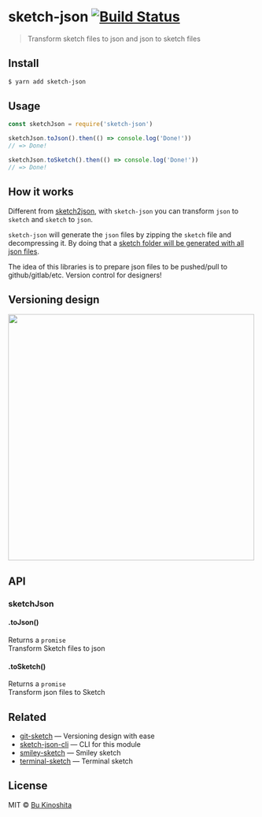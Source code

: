 # sketch-json [![Build Status](https://travis-ci.org/bukinoshita/sketch-json.svg?branch=master)](https://travis-ci.org/bukinoshita/sketch-json)

> Transform sketch files to json and json to sketch files


## Install

```bash
$ yarn add sketch-json
```


## Usage

```javascript
const sketchJson = require('sketch-json')

sketchJson.toJson().then(() => console.log('Done!'))
// => Done!

sketchJson.toSketch().then(() => console.log('Done!'))
// => Done!
```


## How it works

Different from [sketch2json](https://github.com/xaviervia/sketch2json), with `sketch-json` you can transform `json` to `sketch` and `sketch` to `json`.

`sketch-json` will generate the `json` files by zipping the `sketch` file and decompressing it. By doing that a [sketch folder will be generated with all json files](https://github.com/bukinoshita/sketch-json/tree/master/example/sketch).

The idea of this libraries is to prepare json files to be pushed/pull to github/gitlab/etc. Version control for designers!


## Versioning design

<img src="https://github.com/bukinoshita/smiley-sketch/blob/master/smile-sketch.gif" width="500"/>


## API

### sketchJson

#### .toJson()

Returns a `promise`<br/>
Transform Sketch files to json

#### .toSketch()

Returns a `promise`<br/>
Transform json files to Sketch


## Related

- [git-sketch](https://github.com/bukinoshita/git-sketch) — Versioning design with ease
- [sketch-json-cli](https://github.com/bukinoshita/sketch-json-cli) — CLI for this module
- [smiley-sketch](https://github.com/bukinoshita/smiley-sketch) — Smiley sketch
- [terminal-sketch](https://github.com/bukinoshita/terminal-sketch) — Terminal sketch


## License

MIT © [Bu Kinoshita](https://bukinoshita.io)
